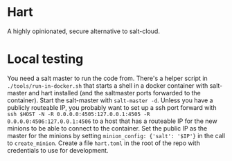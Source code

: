 Hart
====

A highly opinionated, secure alternative to salt-cloud.


Local testing
=============

You need a salt master to run the code from. There's a helper script in `./tools/run-in-docker.sh` that starts a shell in a docker container with salt-master and hart installed (and the saltmaster ports forwarded to the container). Start the salt-master with `salt-master -d`. Unless you have a publicly routeable IP, you probably want to set up a ssh port forward with `ssh $HOST -N -R 0.0.0.0:4505:127.0.0.1:4505 -R 0.0.0.0:4506:127.0.0.1:4506` to a host that has a routeable IP for the new minions to be able to connect to the container. Set the public IP as the master for the minions by setting `minion_config: {'salt': '$IP'}` in the call to `create_minion`. Create a file `hart.toml` in the root of the repo with credentials to use for development.

